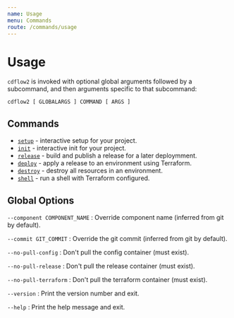 ```yaml
---
name: Usage
menu: Commands
route: /commands/usage
---
```


# Usage

`cdflow2` is invoked with optional global arguments followed by a subcommand,
and then arguments specific to that subcommand:

```
cdflow2 [ GLOBALARGS ] COMMAND [ ARGS ]
```

## Commands

* [`setup`](setup) - interactive setup for your project.
* [`init`](init) - interactive init for your project.
* [`release`](release) - build and publish a release for a later deploymment.
* [`deploy`](deploy) - apply a release to an environment using Terraform.
* [`destroy`](destroy) - destroy all resources in an environment.
* [`shell`](shell) - run a shell with Terraform configured.

## Global Options

`--component COMPONENT_NAME`
: Override component name (inferred from git by default).

`--commit GIT_COMMIT`
: Override the git commit (inferred from git by default).

`--no-pull-config`
: Don't pull the config container (must exist).

`--no-pull-release`
: Don't pull the release container (must exist).

`--no-pull-terraform`
: Don't pull the terraform container (must exist).

`--version`
: Print the version number and exit.

`--help`
: Print the help message and exit.
